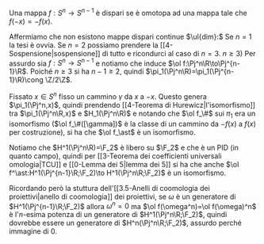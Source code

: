 Una mappa $f:S^n\to S^{n-1}$ è dispari se è omotopa ad una mappa tale che $f(-x)=-f(x)$.

Affermiamo che non esistono mappe dispari continue
$\ul{dim}:$ Se $n=1$ la tesi è ovvia. 
Se $n=2$ possiamo prendere la [[4-Sospensione|sospensione]] di tutto e ricondurci al caso di $n=3$.
$n\geq 3$) Per assurdo sia $f:S^n\to S^{n-1}$ e notiamo che induce $\ol f:\Pj^n\R\to\Pj^{n-1}\R$. Poiché $n\geq 3$ si ha $n-1\geq 2$, quindi $\pi_1(\Pj^n\R)=\pi_1(\Pj^{n-1}\R)\cong \Z/2\Z$.

Fissato $x\in S^n$ fisso un cammino $\gamma$ da $x$ a $-x$. Questo genera $\pi_1(\Pj^n,x)$, quindi prendendo [[4-Teorema di Hurewicz|l'isomorfismo]] tra $\pi_1(\Pj^n\R,x)$ e $H_1(\Pj^n\R)$ e notando che $\ol f_\#$ sui $\pi_1$ era un isomorfismo ($\ol f_\#([\gamma])$ è la classe di un cammino da $-f(x)$ a $f(x)$ per costruzione), si ha che $\ol f_\ast$ è un isomorfismo.

Notiamo che $H^1(\Pj^n\R)=\F_2$ è libero su $\F_2$ e che è un PID (in quanto campo), quindi per [[3-Teorema dei coefficienti universali omologia|TCU]] e [[0-Lemma dei 5|lemma dei 5]] si ha che anche $\ol f^\ast:H^1(\Pj^{n-1}\R;\F_2)\to H^1(\Pj^n\R;\F_2)$ è un isomorfismo.

Ricordando però la stuttura dell'[[3.5-Anelli di coomologia dei proiettivi|anello di coomologia]] dei proiettivi, se $\omega$ è un generatore di $H^1(\Pj^{n-1}\R;\F_2)$ allora $\omega^n=0$ ma $\ol f(\omega^n)=\ol f(\omega)^n$ è l'$n$-esima potenza di un generatore di $H^1(\Pj^n\R;\F_2)$, quindi dovrebbe essere un generatore di $H^n(\Pj^n\R;\F_2)$, assurdo perché immagine di $0$.